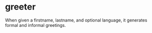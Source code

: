 # greeter

<p> When given a firstname, lastname, and optional language, it generates formal and informal greetings.</p>